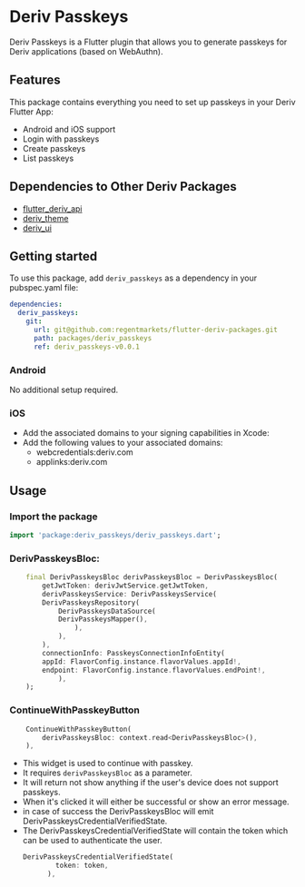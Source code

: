 # Deriv Passkeys

Deriv Passkeys is a Flutter plugin that allows you to generate passkeys for Deriv applications (based on WebAuthn).

## Features

This package contains everything you need to set up passkeys in your Deriv Flutter App:

* Android and iOS support
* Login with passkeys
* Create passkeys
* List passkeys

## Dependencies to Other Deriv Packages

* [flutter_deriv_api](https://github.com/deriv-com/flutter-deriv-api)
* [deriv_theme](https://github.com/regentmarkets/flutter-deriv-packages/tree/master/packages/deriv_theme)
* [deriv_ui](https://github.com/regentmarkets/flutter-deriv-packages/tree/master/packages/deriv_ui)

## Getting started

To use this package, add `deriv_passkeys` as a dependency in your pubspec.yaml file:

```yaml
dependencies:
  deriv_passkeys:
    git:
      url: git@github.com:regentmarkets/flutter-deriv-packages.git
      path: packages/deriv_passkeys
      ref: deriv_passkeys-v0.0.1
```

### Android

No additional setup required.

### iOS

- Add the associated domains to your signing capabilities in Xcode:
- Add the following values to your associated domains:
  - webcredentials:deriv.com
  - applinks:deriv.com


## Usage

### Import the package

```dart
import 'package:deriv_passkeys/deriv_passkeys.dart';
```

### DerivPasskeysBloc:

```dart
    final DerivPasskeysBloc derivPasskeysBloc = DerivPasskeysBloc(
        getJwtToken: derivJwtService.getJwtToken,
        derivPasskeysService: DerivPasskeysService(
        DerivPasskeysRepository(
            DerivPasskeysDataSource(
            DerivPasskeysMapper(),
                ),
            ),
        ),
        connectionInfo: PasskeysConnectionInfoEntity(
        appId: FlavorConfig.instance.flavorValues.appId!,
        endpoint: FlavorConfig.instance.flavorValues.endPoint!,
            ),
    );
```

### ContinueWithPasskeyButton

```dart
    ContinueWithPasskeyButton(
        derivPasskeysBloc: context.read<DerivPasskeysBloc>(),
    ),
```

- This widget is used to continue with passkey.
- It requires `derivPasskeysBloc` as a parameter.
- It will return not show anything if the user's device does not support passkeys.
- When it's clicked it will either be successful or show an error message.
- in case of success the DerivPasskeysBloc will emit DerivPasskeysCredentialVerifiedState.
- The DerivPasskeysCredentialVerifiedState will contain the token which can be used to authenticate the user.
    ```dart
    DerivPasskeysCredentialVerifiedState(
            token: token,
          ),
    ```



    


